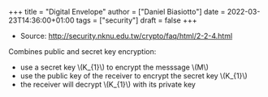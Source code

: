 +++
title = "Digital Envelope"
author = ["Daniel Biasiotto"]
date = 2022-03-23T14:36:00+01:00
tags = ["security"]
draft = false
+++

-   Source: <http://security.nknu.edu.tw/crypto/faq/html/2-2-4.html>

Combines public and secret key encryption:

-   use a secret key \\(K\_{1}\\) to encrypt the messsage \\(M\\)
-   use the public key of the receiver to encrypt the secret key \\(K\_{1}\\)
-   the receiver will decrypt \\(K\_{1}\\) with its private key